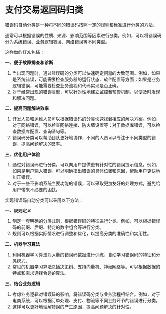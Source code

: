 # 支付交易返回码归类
错误码自动分类是一种将不同的错误码按照一定的规则和标准进行分类的方法。

通常可以根据错误的性质、来源、影响范围等因素进行分类。例如，可以将错误码分为系统错误、业务逻辑错误、网络错误等不同类型。

这样做的好处包括：

**一、便于故障排查和诊断**

1. 当出现问题时，通过错误码的分类可以快速确定问题的大致范围。例如，如果是系统错误，可能需要检查服务器的运行状态、软件配置等方面；如果是业务逻辑错误，可能需要检查业务流程和代码实现是否正确。
2. 对于经常出现的错误类型，可以针对性地建立监控和预警机制，以便及时发现和解决问题。

**二、提高问题解决效率**

1. 开发人员和运维人员可以根据错误码的分类快速找到相应的解决方案。例如，对于网络错误，可以检查网络连接、防火墙设置等；对于数据库错误，可以检查数据库配置、查询语句等。
2. 错误码分类可以帮助团队更好地协作，不同的人员可以专注于不同类型的错误，提高问题解决的效率。

**三、优化用户体验**

1. 通过对错误码进行分类，可以向用户提供更有针对性的错误提示信息。例如，如果是用户输入错误，可以明确指出错误的具体位置和原因，帮助用户更快地纠正错误。
2. 对于一些不影响系统主要功能的错误，可以采取更加友好的处理方式，避免给用户带来不必要的困扰。

实现错误码自动分类可以采用以下方法：

**一、规则定义**

1. 制定一套明确的分类规则，根据错误码的特征进行分类。例如，可以根据错误码的前缀、后缀、特定的数字组合等进行分类。
2. 规则可以根据实际情况进行调整和优化，以提高分类的准确性和实用性。

**二、机器学习算法**

1. 利用机器学习算法对大量的错误码数据进行训练，自动学习错误码的特征和分类模式。
2. 常见的机器学习算法包括决策树、支持向量机、神经网络等。可以根据数据的特点和需求选择合适的算法。

**三、结合业务逻辑**

1. 考虑业务逻辑对错误码的影响，将错误码分类与业务流程相结合。例如，对于电商系统，可以根据订单处理、支付、物流等不同业务环节的错误进行分类。
2. 这样可以更好地理解错误的产生原因，提高问题解决的针对性。
